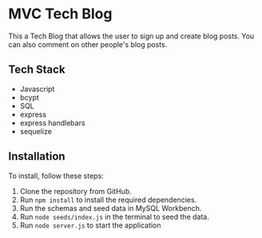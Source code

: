 
# MVC Tech Blog

This a Tech Blog that allows the user to sign up and create blog posts. You can also comment on other people's blog posts.
 


## Tech Stack

- Javascript
- bcypt
- SQL
- express
- express handlebars
- sequelize


## Installation

To install, follow these steps:

1. Clone the repository from GitHub.
2. Run `npm install` to install the required dependencies.
3. Run the schemas and seed data in MySQL Workbench.
4. Run `node seeds/index.js` in the terminal to seed the data.
5. Run `node server.js` to start the application
    